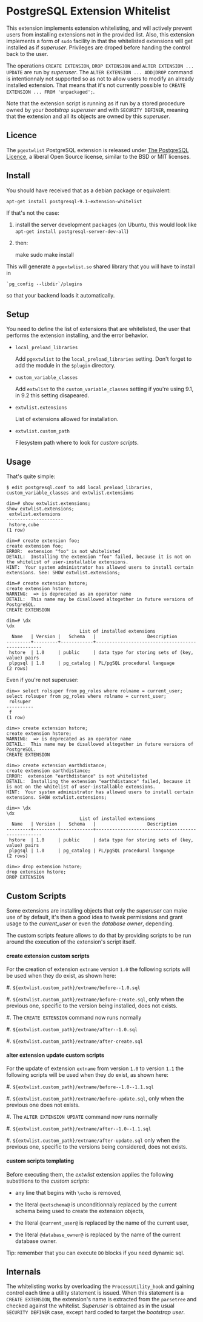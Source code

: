 # PostgreSQL Extension Whitelist

This extension implements extension whitelisting, and will actively prevent
users from installing extensions not in the provided list. Also, this
extension implements a form of `sudo` facility in that the whitelisted
extensions will get installed as if *superuser*. Privileges are droped
before handing the control back to the user.

The operations `CREATE EXTENSION`, `DROP EXTENSION` and `ALTER EXTENSION ...
UPDATE` are run by *superuser*. The `ALTER EXTENSION ... ADD|DROP` command
is intentionnaly not supported so as not to allow users to modify an already
installed extension. That means that it's not currently possible to `CREATE
EXTENSION ... FROM 'unpackaged';`.

Note that the extension script is running as if run by a stored procedure
owned by your *bootstrap superuser* and with `SECURITY DEFINER`, meaning
that the extension and all its objects are owned by this *superuser*.

## Licence

The `pgextwlist` PostgreSQL extension is released under
[The PostgreSQL Licence](http://www.postgresql.org/about/licence/), a
liberal Open Source license, similar to the BSD or MIT licenses.

## Install

You should have received that as a debian package or equivalent:

    apt-get install postgresql-9.1-extension-whitelist

If that's not the case:

1. install the server development packages (on Ubuntu, this would look like `apt-get install postgresql-server-dev-all`)
2. then:

    make
    sudo make install

This will generate a `pgextwlist.so` shared library that you will have to
install in

    `pg_config --libdir`/plugins

so that your backend loads it automatically.

## Setup

You need to define the list of extensions that are whitelisted, the user
that performs the extension installing, and the error behavior.

* `local_preload_libraries`

  Add `pgextwlist` to the `local_preload_libraries` setting. Don't forget to
  add the module in the `$plugin` directory.

* `custom_variable_classes`

  Add `extwlist` to the `custom_variable_classes` setting if you're using
  9.1, in 9.2 this setting disapeared.

* `extwlist.extensions`

  List of extensions allowed for installation.

* `extwlist.custom_path`

  Filesystem path where to look for *custom scripts*.

## Usage

That's quite simple:

    $ edit postgresql.conf to add local_preload_libraries, custom_variable_classes and extwlist.extensions

    dim=# show extwlist.extensions;
    show extwlist.extensions;
     extwlist.extensions 
    ---------------------
     hstore,cube
    (1 row)

    dim=# create extension foo;
    create extension foo;
    ERROR:  extension "foo" is not whitelisted
    DETAIL:  Installing the extension "foo" failed, because it is not on the whitelist of user-installable extensions.
    HINT:  Your system administrator has allowed users to install certain extensions. See: SHOW extwlist.extensions;

    dim=# create extension hstore;
    create extension hstore;
    WARNING:  => is deprecated as an operator name
    DETAIL:  This name may be disallowed altogether in future versions of PostgreSQL.
    CREATE EXTENSION

    dim=# \dx
    \dx
                               List of installed extensions
      Name   | Version |   Schema   |                   Description                    
    ---------+---------+------------+--------------------------------------------------
     hstore  | 1.0     | public     | data type for storing sets of (key, value) pairs
     plpgsql | 1.0     | pg_catalog | PL/pgSQL procedural language
    (2 rows)

Even if you're not superuser:

    dim=> select rolsuper from pg_roles where rolname = current_user;
    select rolsuper from pg_roles where rolname = current_user;
     rolsuper 
    ----------
     f
    (1 row)
    
    dim=> create extension hstore;
    create extension hstore;
    WARNING:  => is deprecated as an operator name
    DETAIL:  This name may be disallowed altogether in future versions of PostgreSQL.
    CREATE EXTENSION

    dim=> create extension earthdistance;
    create extension earthdistance;
    ERROR:  extension "earthdistance" is not whitelisted
    DETAIL:  Installing the extension "earthdistance" failed, because it is not on the whitelist of user-installable extensions.
    HINT:  Your system administrator has allowed users to install certain extensions. SHOW extwlist.extensions;

    dim=> \dx
    \dx
                               List of installed extensions
      Name   | Version |   Schema   |                   Description                    
    ---------+---------+------------+--------------------------------------------------
     hstore  | 1.0     | public     | data type for storing sets of (key, value) pairs
     plpgsql | 1.0     | pg_catalog | PL/pgSQL procedural language
    (2 rows)

    dim=> drop extension hstore;
    drop extension hstore;
    DROP EXTENSION

## Custom Scripts

Some extensions are installing objects that only the *superuser* can make
use of by default, it's then a good idea to tweak permissions and grant
usage to the *current_user* or even the *database owner*, depending.

The custom scripts feature allows to do that by providing scripts to be run
around the execution of the extension's script itself.

#### create extension custom scripts

For the creation of extension `extname` version `1.0` the following scripts
will be used when they do exist, as shown here:

  #. `${extwlist.custom_path}/extname/before--1.0.sql`

  #. `${extwlist.custom_path}/extname/before-create.sql`, only when the
     previous one, specific to the version being installed, does not exists.
	
  #. The `CREATE EXTENSION` command now runs normally

  #. `${extwlist.custom_path}/extname/after--1.0.sql`

  #. `${extwlist.custom_path}/extname/after-create.sql`

#### alter extension update custom scripts

For the update of extension `extname` from version `1.0` to version `1.1`
the following scripts will be used when they do exist, as shown here:

  #. `${extwlist.custom_path}/extname/before--1.0--1.1.sql`

  #. `${extwlist.custom_path}/extname/before-update.sql`, only when the
   previous one does not exists.
	
  #. The `ALTER EXTENSION UPDATE` command now runs normally

  #. `${extwlist.custom_path}/extname/after--1.0--1.1.sql`

  #. `${extwlist.custom_path}/extname/after-update.sql` only when the
     previous one, specific to the versions being considered, does not
     exists.

#### custom scripts templating

Before executing them, the *extwlist* extension applies the following
substitions to the *custom scripts*:

  - any line that begins with `\echo` is removed,

  - the literal `@extschema@` is unconditionnaly replaced by the current
    schema being used to create the extension objects,

  - the literal `@current_user@` is replaced by the name of the current
    user,
	
  - the literal `@database_owner@` is replaced by the name of the current
    database owner.

Tip: remember that you can execute `DO` blocks if you need dynamic sql.

## Internals

The whitelisting works by overloading the `ProcessUtility_hook` and gaining
control each time a utility statement is issued. When this statement is a
`CREATE EXTENSION`, the extension's name is extracted from the `parsetree`
and checked against the whitelist. *Superuser* is obtained as in the usual
`SECURITY DEFINER` case, except hard coded to target the *bootstrap user*.
